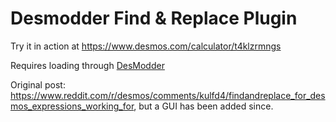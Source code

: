 # Desmodder Find & Replace Plugin

Try it in action at https://www.desmos.com/calculator/t4klzrmngs

Requires loading through [DesModder](https://github.com/jared-hughes/DesModder)

Original post: https://www.reddit.com/r/desmos/comments/kulfd4/findandreplace_for_desmos_expressions_working_for, but a GUI has been added since.
